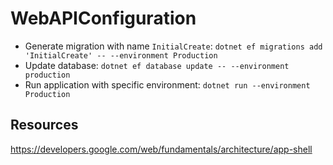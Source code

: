 # WebAPIConfiguration

- Generate migration with name `InitialCreate`: `dotnet ef migrations add 'InitialCreate' -- --environment Production`
- Update database: `dotnet ef database update -- --environment production`
- Run application with specific environment: `dotnet run --environment Production`

## Resources
https://developers.google.com/web/fundamentals/architecture/app-shell 
